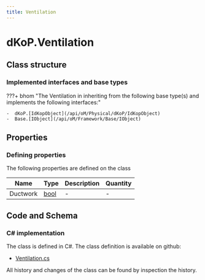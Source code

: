 ```yaml
---
title: Ventilation
---
```


# dKoP.Ventilation



## Class structure

### Implemented interfaces and base types

???+ bhom "The Ventilation in inheriting from the following base type(s) and implements the following interfaces:"

    -  dKoP.[IdKopObject](/api/oM/Physical/dKoP/IdKopObject)
    -  Base.[IObject](/api/oM/Framework/Base/IObject)


## Properties



### Defining properties

The following properties are defined on the class

| Name             | Type             | Description      | Quantity         |
|------------------|------------------|------------------|------------------|
| Ductwork | [bool](https://learn.microsoft.com/en-us/dotnet/api/System.Boolean?view=netstandard-2.0) | - | - |


## Code and Schema

### C# implementation

The class is defined in C#. The class definition is available on github:

- [Ventilation.cs](https://github.com/BHoM/dKoP_Toolkit/blob/develop/dKoP_oM/Perfomance/Services/Ventilation.cs)

All history and changes of the class can be found by inspection the history.
